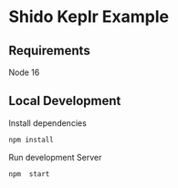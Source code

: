 # Shido Keplr Example
## Requirements
Node 16

## Local Development

Install dependencies

```bash
npm install
```

Run development Server
```bash
npm  start
```

